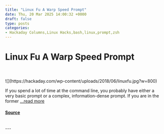 ```yaml
---
title: "Linux Fu A Warp Speed Prompt"
date: Thu, 20 Mar 2025 14:00:32 +0000
draft: false
type: posts
categories: 
- Hackaday Columns,Linux Hacks,bash,linux,prompt,zsh
---
```

# Linux Fu A Warp Speed Prompt

<br/>

<br/>
![](https://hackaday.com/wp-content/uploads/2018/06/linuxfu.jpg?w=800)

If you spend a lot of time at the command line, you probably have either a very basic prompt or a complex, information-dense prompt. If you are in the former […read more](https://hackaday.com/2025/03/20/linux-fu-a-warp-speed-prompt/)

#### [Source](https://hackaday.com/2025/03/20/linux-fu-a-warp-speed-prompt/)

<br/>
---
